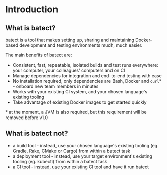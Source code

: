 # Introduction

## What is batect?

batect is a tool that makes setting up, sharing and maintaining Docker-based development and testing environments much, much easier. 

The main benefits of batect are:

* Consistent, fast, repeatable, isolated builds and test runs everywhere: your computer, your colleagues' computers and on CI
* Manage dependencies for integration and end-to-end testing with ease
* No installation required, only dependencies are Bash, Docker and `curl`* - onboard new team members in minutes
* Works with your existing CI system, and your chosen language's existing tooling
* Take advantage of existing Docker images to get started quickly

\* at the moment, a JVM is also required, but this requirement will be removed before v1.0

## What is batect not?

* a build tool - instead, use your chosen language's existing tooling (eg. Gradle, Rake, CMake or Cargo) from within a batect task
* a deployment tool - instead, use your target environment's existing tooling (eg. kubectl) from within a batect task
* a CI tool - instead, use your existing CI tool and have it run batect
